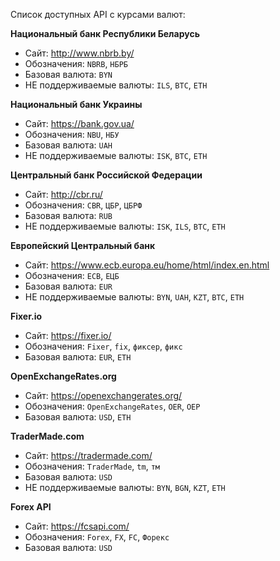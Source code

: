 Список доступных API с курсами валют:

__Национальный банк Республики Беларусь__
- Сайт: http://www.nbrb.by/
- Обозначения: `NBRB`, `НБРБ`
- Базовая валюта: `BYN`
- НЕ поддерживаемые валюты: `ILS`, `BTC`, `ETH`

__Национальный банк Украины__
- Сайт: https://bank.gov.ua/
- Обозначения: `NBU`, `НБУ`
- Базовая валюта: `UAH`
- НЕ поддерживаемые валюты: `ISK`, `BTC`, `ETH`

__Центральный банк Российской Федерации__
- Сайт: http://cbr.ru/
- Обозначения: `CBR`, `ЦБР`, `ЦБРФ`
- Базовая валюта: `RUB`
- НЕ поддерживаемые валюты: `ISK`, `ILS`, `BTC`, `ETH`

__Европейский Центральный банк__
- Сайт: https://www.ecb.europa.eu/home/html/index.en.html
- Обозначения: `ECB`, `ЕЦБ`
- Базовая валюта: `EUR`
- НЕ поддерживаемые валюты: `BYN`, `UAH`, `KZT`, `BTC`, `ETH`

__Fixer.io__
- Сайт: https://fixer.io/
- Обозначения: `Fixer`, `fix`, `фиксер`, `фикс`
- Базовая валюта: `EUR`, `ETH`

__OpenExchangeRates.org__
- Сайт: https://openexchangerates.org/
- Обозначения: `OpenExchangeRates`, `OER`, `ОЕР`
- Базовая валюта: `USD`, `ETH`

__TraderMade.com__
- Сайт: https://tradermade.com/
- Обозначения: `TraderMade`, `tm`, `тм`
- Базовая валюта: `USD`
- НЕ поддерживаемые валюты: `BYN`, `BGN`, `KZT`, `ETH`

__Forex API__
- Сайт: https://fcsapi.com/
- Обозначения: `Forex`, `FX`, `FC`, `Форекс`
- Базовая валюта: `USD`